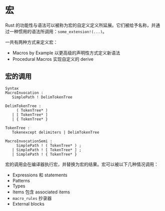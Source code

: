 # 宏

Rust 的功能性与语法可以被称为宏的自定义定义所延展。它们被给予名称，并通过一种惯用的语法所调用：`some_extension!(...)`。

一共有两种方式来定义宏：

- Macros by Example 以更高级的声明性方式定义新语法
- Procedural Macros 实现自定义的 derive

## 宏的调用

```n
Syntax
MacroInvocation :
   SimplePath ! DelimTokenTree

DelimTokenTree :
     ( TokenTree* )
   | [ TokenTree* ]
   | { TokenTree* }

TokenTree :
   Tokenexcept delimiters | DelimTokenTree

MacroInvocationSemi :
     SimplePath ! ( TokenTree* ) ;
   | SimplePath ! [ TokenTree* ] ;
   | SimplePath ! { TokenTree* }
```

宏的调用会在编译器执行宏，并替换为宏的结果。宏可以被以下几种情况调用：

- Expressions 和 statements
- Patterns
- Types
- Items 包含 associated items
- `macro_rules` 抄录器
- External blocks
